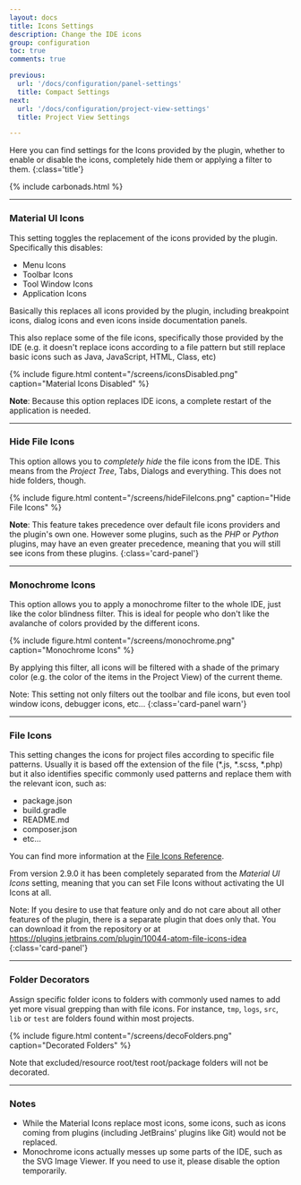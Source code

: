 ```yaml
---
layout: docs
title: Icons Settings
description: Change the IDE icons
group: configuration
toc: true
comments: true

previous:
  url: '/docs/configuration/panel-settings'
  title: Compact Settings
next:
  url: '/docs/configuration/project-view-settings'
  title: Project View Settings

---
```


Here you can find settings for the Icons provided by the plugin, whether to enable or disable the icons, completely hide them or applying a filter to them.
{:class='title'}

{% include carbonads.html %}

----
### Material UI Icons

This setting toggles the replacement of the icons provided by the plugin. Specifically this disables:
- Menu Icons
- Toolbar Icons
- Tool Window Icons
- Application Icons

Basically this replaces all icons provided by the plugin, including breakpoint icons, dialog icons and even icons inside documentation panels.

This also replace some of the file icons, specifically those provided by the IDE (e.g. it doesn't replace icons according to a file pattern but still replace basic icons such as Java, JavaScript, HTML, Class, etc)

{% include figure.html content="/screens/iconsDisabled.png" caption="Material Icons Disabled" %}

**Note**: Because this option replaces IDE icons, a complete restart of the application is needed.

----
### Hide File Icons

This option allows you to _completely hide_ the file icons from the IDE. This means from the _Project Tree_, Tabs, Dialogs and everything. This does not hide folders, though.

{% include figure.html content="/screens/hideFileIcons.png" caption="Hide File Icons" %}

**Note**: This feature takes precedence over default file icons providers and the plugin's own one. However some plugins, such as the _PHP_ or _Python_ plugins, may have an even greater precedence, meaning that you will still see icons from these plugins.
{:class='card-panel'}

----
### Monochrome Icons

This option allows you to apply a monochrome filter to the whole IDE, just like the color blindness filter. This is ideal for people who don't like the avalanche of colors provided by the different icons.

{% include figure.html content="/screens/monochrome.png" caption="Monochrome Icons" %}

By applying this filter, all icons will be filtered with a shade of the primary color (e.g. the color of the items in the Project View) of the current theme.

Note: This setting not only filters out the toolbar and file icons, but even tool window icons, debugger icons, etc...
{:class='card-panel warn'}

----
### File Icons

This setting changes the icons for project files according to specific file patterns. Usually it is based off the extension of the file (*.js, *.scss, *.php) but it also identifies specific commonly used patterns and replace them with the relevant icon, such as:
- package.json
- build.gradle
- README.md
- composer.json
- etc...

You can find more information at the [File Icons Reference]({{site.baseurl}}/docs/reference/file-icons).

From version 2.9.0 it has been completely separated from the _Material UI Icons_ setting, meaning that you can set File Icons without activating the UI Icons at all.

Note: If you desire to use that feature only and do not care about all other features of the plugin, there is a separate plugin that does only that. You can download it from the repository or at https://plugins.jetbrains.com/plugin/10044-atom-file-icons-idea
{:class='card-panel'}

----
### Folder Decorators

Assign specific folder icons to folders with commonly used names to add yet more visual grepping than with file icons. For instance, `tmp`, `logs`, `src`, `lib` or `test` are folders found within most projects.

{% include figure.html content="/screens/decoFolders.png" caption="Decorated Folders" %}

Note that excluded/resource root/test root/package folders will not be decorated.

----
### Notes

- While the Material Icons replace most icons, some icons, such as icons coming from plugins (including JetBrains' plugins like Git) would not be replaced.
- Monochrome icons actually messes up some parts of the IDE, such as the SVG Image Viewer. If you need to use it, please disable the option temporarily.

